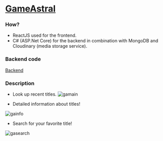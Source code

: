 # <a href="https://gameastral-057014ee9b02.herokuapp.com/">GameAstral</a>

### How?
* ReactJS used for the frontend.
* C# (ASP.Net Core) for the backend in combination with MongoDB and Cloudinary (media storage service).

### Backend code
<a href="https://github.com/MtheMartian/gameastral-admin">Backend</a>

### Description
* Look up recent titles.
  ![gamain](https://github.com/MtheMartian/gamestar/assets/105645430/a2743152-beb0-48f7-ada1-80b21965a08b)

* Detailed information about titles!
  
![gainfo](https://github.com/MtheMartian/gamestar/assets/105645430/0bc69fb3-c2a8-4c0f-9c73-b04a56c41991)

* Search for your favorite title!

![gasearch](https://github.com/MtheMartian/gamestar/assets/105645430/32d16fc4-12bf-4b18-95d7-3b15a89ef60f)
